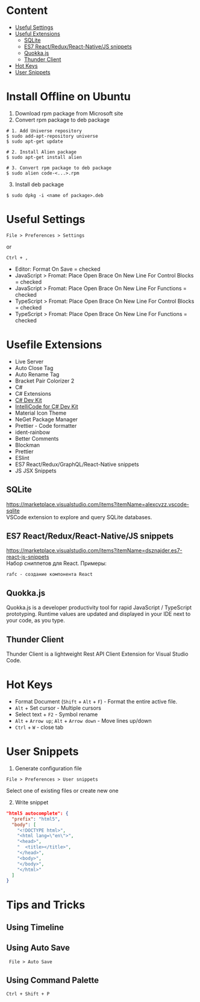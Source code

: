 # Content
* [Useful Settings](#useful-settings)
* [Useful Extensions](#usefile-extensions)
  * [SQLite](#sqlite)
  * [ES7 React/Redux/React-Native/JS snippets](#es7-reactreduxreact-nativejs-snippets)
  * [Quokka.js](#quokkajs)
  * [Thunder Client](#thunder-client)
* [Hot Keys](#hot-keys)
* [User Snippets](#hot-keys)
# Install Offline on Ubuntu
1. Download rpm package from Microsoft site
2. Convert rpm package to deb package
```
# 1. Add Universe repository
$ sudo add-apt-repository universe
$ sudo apt-get update

# 2. Install Alien package
$ sudo apt-get install alien

# 3. Convert rpm package to deb package
$ sudo alien code-<...>.rpm
```
3. Install deb package
```
$ sudo dpkg -i <name of package>.deb
```
# Useful Settings
```
File > Preferences > Settings
```
or
```
Ctrl + ,
```
* Editor: Format On Save = checked
* JavaScript > Fromat: Place Open Brace On New Line For Control Blocks = checked
* JavaScript > Fromat: Place Open Brace On New Line For Functions = checked
* TypeScript > Fromat: Place Open Brace On New Line For Control Blocks = checked
* TypeScript > Fromat: Place Open Brace On New Line For Functions = checked
# Usefile Extensions
* Live Server
* Auto Close Tag
* Auto Rename Tag
* Bracket Pair Colorizer 2
* C#
* C# Extensions
* [C# Dev Kit](https://marketplace.visualstudio.com/items?itemName=ms-dotnettools.csdevkit)
* [IntelliCode for C# Dev Kit](https://marketplace.visualstudio.com/items?itemName=ms-dotnettools.vscodeintellicode-csharp)
* Material Icon Theme
* NeGet Package Manager
* Prettier - Code formatter
* ident-rainbow
* Better Comments
* Blockman
* Prettier
* ESlint
* ES7 React/Redux/GraphQL/React-Native snippets
* JS JSX Snippets
## SQLite
https://marketplace.visualstudio.com/items?itemName=alexcvzz.vscode-sqlite  
VSCode extension to explore and query SQLite databases.
## ES7 React/Redux/React-Native/JS snippets
https://marketplace.visualstudio.com/items?itemName=dsznajder.es7-react-js-snippets  
Набор сниппетов для React. Примеры:
```
rafc - создание компонента React
```
## Quokka.js
Quokka.js is a developer productivity tool for rapid JavaScript / TypeScript prototyping. Runtime values are updated and displayed in your IDE next to your code, as you type.
## Thunder Client
Thunder Client is a lightweight Rest API Client Extension for Visual Studio Code.
# Hot Keys
* Format Document (`Shift` + `Alt` + `F`) - Format the entire active file.
* `Alt` + Set cursor - Multiple cursors
* Select text + `F2` - Symbol rename
* `Alt` + `Arrow up`; `Alt` + `Arrow down` - Move lines up/down
* `Ctrl` + `W` - close tab
# User Snippets
1. Generate configuration file
```
File > Preferences > User snippets
```
Select one of existing files or create new one

2. Write snippet
```json
"html5 autocomplete": {
  "prefix": "html5",
  "body": [
    "<!DOCTYPE html>",
    "<html lang=\"en\">",
    "<head>",
    "  <title></title>",
    "</head>",
    "<body>",
    "</body>",
    "</html>"
  ]
}
```
# Tips and Tricks
## Using Timeline
## Using Auto Save
```
 File > Auto Save
```
## Using Command Palette
```
Ctrl + Shift + P
```

